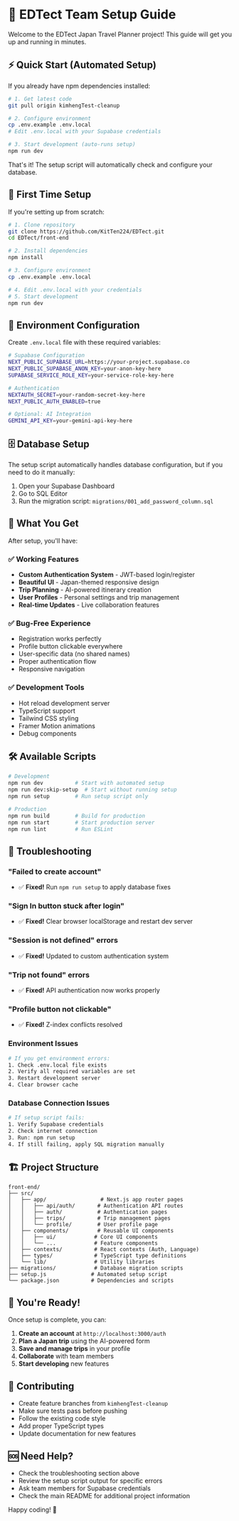 # 🚀 EDTect Team Setup Guide

Welcome to the EDTect Japan Travel Planner project! This guide will get you up and running in minutes.

## ⚡ Quick Start (Automated Setup)

If you already have npm dependencies installed:

```bash
# 1. Get latest code
git pull origin kimhengTest-cleanup

# 2. Configure environment
cp .env.example .env.local
# Edit .env.local with your Supabase credentials

# 3. Start development (auto-runs setup)
npm run dev
```

That's it! The setup script will automatically check and configure your database.

## 🔧 First Time Setup

If you're setting up from scratch:

```bash
# 1. Clone repository
git clone https://github.com/KitTen224/EDTect.git
cd EDTect/front-end

# 2. Install dependencies
npm install

# 3. Configure environment
cp .env.example .env.local

# 4. Edit .env.local with your credentials
# 5. Start development
npm run dev
```

## 📝 Environment Configuration

Create `.env.local` file with these required variables:

```bash
# Supabase Configuration
NEXT_PUBLIC_SUPABASE_URL=https://your-project.supabase.co
NEXT_PUBLIC_SUPABASE_ANON_KEY=your-anon-key-here
SUPABASE_SERVICE_ROLE_KEY=your-service-role-key-here

# Authentication
NEXTAUTH_SECRET=your-random-secret-key-here
NEXT_PUBLIC_AUTH_ENABLED=true

# Optional: AI Integration
GEMINI_API_KEY=your-gemini-api-key-here
```

## 🗄️ Database Setup

The setup script automatically handles database configuration, but if you need to do it manually:

1. Open your Supabase Dashboard
2. Go to SQL Editor
3. Run the migration script: `migrations/001_add_password_column.sql`

## 🎯 What You Get

After setup, you'll have:

### ✅ **Working Features**
- **Custom Authentication System** - JWT-based login/register
- **Beautiful UI** - Japan-themed responsive design
- **Trip Planning** - AI-powered itinerary creation
- **User Profiles** - Personal settings and trip management
- **Real-time Updates** - Live collaboration features

### ✅ **Bug-Free Experience**
- Registration works perfectly
- Profile button clickable everywhere
- User-specific data (no shared names)
- Proper authentication flow
- Responsive navigation

### ✅ **Development Tools**
- Hot reload development server
- TypeScript support
- Tailwind CSS styling
- Framer Motion animations
- Debug components

## 🛠️ Available Scripts

```bash
# Development
npm run dev          # Start with automated setup
npm run dev:skip-setup  # Start without running setup
npm run setup        # Run setup script only

# Production
npm run build        # Build for production
npm run start        # Start production server
npm run lint         # Run ESLint
```

## 🐛 Troubleshooting

### "Failed to create account"
- ✅ **Fixed!** Run `npm run setup` to apply database fixes

### "Sign In button stuck after login"
- ✅ **Fixed!** Clear browser localStorage and restart dev server

### "Session is not defined" errors
- ✅ **Fixed!** Updated to custom authentication system

### "Trip not found" errors
- ✅ **Fixed!** API authentication now works properly

### "Profile button not clickable"
- ✅ **Fixed!** Z-index conflicts resolved

### Environment Issues
```bash
# If you get environment errors:
1. Check .env.local file exists
2. Verify all required variables are set
3. Restart development server
4. Clear browser cache
```

### Database Connection Issues
```bash
# If setup script fails:
1. Verify Supabase credentials
2. Check internet connection
3. Run: npm run setup
4. If still failing, apply SQL migration manually
```

## 🏗️ Project Structure

```
front-end/
├── src/
│   ├── app/                 # Next.js app router pages
│   │   ├── api/auth/       # Authentication API routes
│   │   ├── auth/           # Authentication pages
│   │   ├── trips/          # Trip management pages
│   │   └── profile/        # User profile page
│   ├── components/         # Reusable UI components
│   │   ├── ui/            # Core UI components
│   │   └── ...            # Feature components
│   ├── contexts/          # React contexts (Auth, Language)
│   ├── types/             # TypeScript type definitions
│   └── lib/               # Utility libraries
├── migrations/            # Database migration scripts
├── setup.js              # Automated setup script
└── package.json          # Dependencies and scripts
```

## 🎉 You're Ready!

Once setup is complete, you can:

1. **Create an account** at `http://localhost:3000/auth`
2. **Plan a Japan trip** using the AI-powered form
3. **Save and manage trips** in your profile
4. **Collaborate** with team members
5. **Start developing** new features

## 🤝 Contributing

- Create feature branches from `kimhengTest-cleanup`
- Make sure tests pass before pushing
- Follow the existing code style
- Add proper TypeScript types
- Update documentation for new features

## 🆘 Need Help?

- Check the troubleshooting section above
- Review the setup script output for specific errors
- Ask team members for Supabase credentials
- Check the main README for additional project information

Happy coding! 🎌